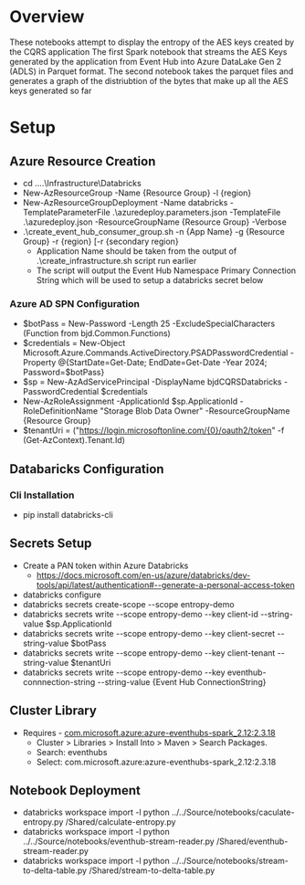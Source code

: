 # Overview 
These notebooks attempt to display the entropy of the AES keys created by the CQRS application
The first Spark notebook that streams the AES Keys generated by the application from Event Hub into Azure DataLake Gen 2 (ADLS) in Parquet format. 
The second notebook takes the parquet files and generates a graph of the distriubtion of the bytes that make up all the AES keys generated so far

# Setup

## Azure Resource Creation
* cd ..\..\Infrastructure\Databricks
* New-AzResourceGroup -Name {Resource Group} -l {region}
* New-AzResourceGroupDeployment -Name databricks -TemplateParameterFile .\azuredeploy.parameters.json -TemplateFile .\azuredeploy.json  -ResourceGroupName {Resource Group} -Verbose
* .\create_event_hub_consumer_group.sh -n {App Name} -g {Resource Group} -r {region} [-r {secondary region}
    * Application Name should be taken from the output of .\create_infrastructure.sh script run earlier 
    * The script will output the Event Hub Namespace Primary Connection String which will be used to setup a databricks secret below 

### Azure AD SPN Configuration 
* $botPass = New-Password -Length 25 -ExcludeSpecialCharacters (Function from bjd.Common.Functions)
* $credentials = New-Object Microsoft.Azure.Commands.ActiveDirectory.PSADPasswordCredential -Property @{StartDate=Get-Date; EndDate=Get-Date -Year 2024; Password=$botPass}
* $sp = New-AzAdServicePrincipal -DisplayName bjdCQRSDatabricks -PasswordCredential $credentials
* New-AzRoleAssignment -ApplicationId $sp.ApplicationId -RoleDefinitionName "Storage Blob Data Owner" -ResourceGroupName {Resource Group}
* $tenantUri = ("https://login.microsoftonline.com/{0}/oauth2/token" -f (Get-AzContext).Tenant.Id)

## Databaricks Configuration

### Cli Installation
* pip install databricks-cli

## Secrets Setup 
* Create a PAN token within Azure Databricks
    * https://docs.microsoft.com/en-us/azure/databricks/dev-tools/api/latest/authentication#--generate-a-personal-access-token
* databricks configure 
* databricks secrets create-scope --scope entropy-demo
* databricks secrets write --scope entropy-demo --key client-id --string-value $sp.ApplicationId
* databricks secrets write --scope entropy-demo --key client-secret --string-value $botPass
* databricks secrets write --scope entropy-demo --key client-tenant --string-value $tenantUri
* databricks secrets write --scope entropy-demo --key eventhub-connnection-string --string-value {Event Hub ConnectionString}

## Cluster Library
* Requires - [com.microsoft.azure:azure-eventhubs-spark_2.12:2.3.18](https://github.com/Azure/azure-event-hubs-spark/)
    * Cluster > Libraries > Install Into > Maven > Search Packages. 
    * Search: eventhubs
    * Select: com.microsoft.azure:azure-eventhubs-spark_2.12:2.3.18

## Notebook Deployment
* databricks workspace import -l python ../../Source/notebooks/caculate-entropy.py /Shared/calculate-entropy.py
* databricks workspace import -l python ../../Source/notebooks/eventhub-stream-reader.py /Shared/eventhub-stream-reader.py
* databricks workspace import -l python ../../Source/notebooks/stream-to-delta-table.py /Shared/stream-to-delta-table.py
